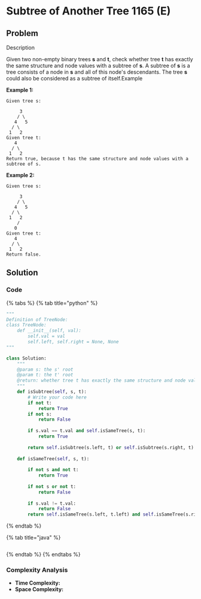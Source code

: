 # Subtree of Another Tree 1165 \(E\)

## Problem

Description

Given two non-empty binary trees **s** and **t**, check whether tree **t** has exactly the same structure and node values with a subtree of **s**. A subtree of **s** is a tree consists of a node in **s** and all of this node's descendants. The tree **s** could also be considered as a subtree of itself.Example

**Example 1:**

```text
Given tree s:

     3
    / \
   4   5
  / \
 1   2
Given tree t:
   4 
  / \
 1   2
Return true, because t has the same structure and node values with a subtree of s.
```

**Example 2:**

```text
Given tree s:

     3
    / \
   4   5
  / \
 1   2
    /
   0
Given tree t:
   4
  / \
 1   2
Return false.
```

## Solution

### Code

{% tabs %}
{% tab title="python" %}
```python
"""
Definition of TreeNode:
class TreeNode:
    def __init__(self, val):
        self.val = val
        self.left, self.right = None, None
"""

class Solution:
    """
    @param s: the s' root
    @param t: the t' root
    @return: whether tree t has exactly the same structure and node values with a subtree of s
    """
    def isSubtree(self, s, t):
        # Write your code here
        if not t:
            return True
        if not s:
            return False
        
        if s.val == t.val and self.isSameTree(s, t):
            return True
        
        return self.isSubtree(s.left, t) or self.isSubtree(s.right, t)
    
    def isSameTree(self, s, t):
        
        if not s and not t:
            return True
        
        if not s or not t:
            return False
        
        if s.val != t.val:
            return False
        return self.isSameTree(s.left, t.left) and self.isSameTree(s.right, t.right)
```
{% endtab %}

{% tab title="java" %}
```

```
{% endtab %}
{% endtabs %}

### Complexity Analysis

* **Time Complexity:**
* **Space Complexity:**

